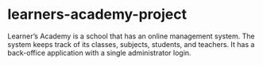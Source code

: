 # learners-academy-project
Learner’s Academy is a school that has an online management system. The system keeps track of its classes, subjects, students, and teachers. It has a back-office application with a single administrator login.   
